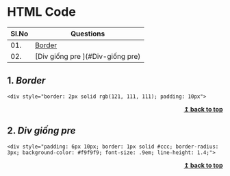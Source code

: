 # HTML Code

| Sl.No|  Questions        |
|------|------------------ |
| 01.  |[Border ](#Border )|
| 02.  |[Div giống pre ](#Div-giống pre)|

## 1. ***Border***
```
<div style="border: 2px solid rgb(121, 111, 111); padding: 10px">
```
<div align="right">
    <b><a href="#">↥ back to top</a></b>
</div>

## 2. ***Div giống pre***
```
<div style="padding: 6px 10px; border: 1px solid #ccc; border-radius: 3px; background-color: #f9f9f9; font-size: .9em; line-height: 1.4;">
```
<div align="right">
    <b><a href="#">↥ back to top</a></b>
</div>
